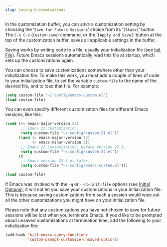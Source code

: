```yaml
---
slug: Saving-Customizations
---
```


In the customization buffer, you can *save* a customization setting by choosing the ‘`Save for Future Sessions`’ choice from its ‘`[State]`’ button. The `C-x C-s` (`Custom-save`) command, or the ‘`[Apply and Save]`’ button at the top of the customization buffer, saves all applicable settings in the buffer.

Saving works by writing code to a file, usually your initialization file (see [Init File](Init-File)). Future Emacs sessions automatically read this file at startup, which sets up the customizations again.

You can choose to save customizations somewhere other than your initialization file. To make this work, you must add a couple of lines of code to your initialization file, to set the variable `custom-file` to the name of the desired file, and to load that file. For example:

```lisp
(setq custom-file "~/.config/emacs-custom.el")
(load custom-file)
```

You can even specify different customization files for different Emacs versions, like this:

```lisp
(cond ((< emacs-major-version 22)
       ;; Emacs 21 customization.
       (setq custom-file "~/.config/custom-21.el"))
      ((and (= emacs-major-version 22)
            (< emacs-minor-version 3))
       ;; Emacs 22 customization, before version 22.3.
       (setq custom-file "~/.config/custom-22.el"))
      (t
       ;; Emacs version 22.3 or later.
       (setq custom-file "~/.config/emacs-custom.el")))

(load custom-file)
```

If Emacs was invoked with the `-q` or `--no-init-file` options (see [Initial Options](Initial-Options)), it will not let you save your customizations in your initialization file. This is because saving customizations from such a session would wipe out all the other customizations you might have on your initialization file.

Please note that any customizations you have not chosen to save for future sessions will be lost when you terminate Emacs. If you’d like to be prompted about unsaved customizations at termination time, add the following to your initialization file:

```lisp
(add-hook 'kill-emacs-query-functions
          'custom-prompt-customize-unsaved-options)
```
